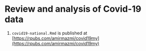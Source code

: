 # Review and analysis of Covid-19 data


1. `covid19-national.Rmd` is published at [https://rpubs.com/amirmazmi/covid19my](https://rpubs.com/amirmazmi/covid19my) 
